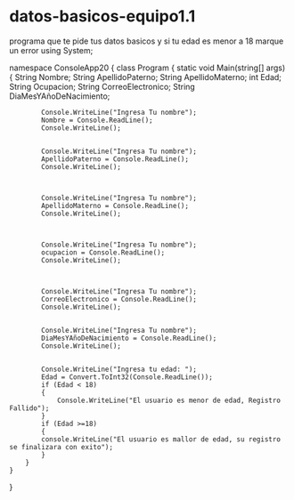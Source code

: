 # datos-basicos-equipo1.1
programa que te pide tus datos basicos y si tu edad es menor a 18 marque un error 
using System;

namespace ConsoleApp20
{
    class Program
    {
        static void Main(string[] args)
        {
            String Nombre;
            String ApellidoPaterno;
            String ApellidoMaterno;
            int Edad;
            String Ocupacion;
            String CorreoElectronico;
            String DiaMesYAñoDeNacimiento;

            Console.WriteLine("Ingresa Tu nombre");
            Nombre = Console.ReadLine();
            Console.WriteLine();
            
            
            Console.WriteLine("Ingresa Tu nombre");
            ApellidoPaterno = Console.ReadLine();
            Console.WriteLine();
            
            
            
            Console.WriteLine("Ingresa Tu nombre");
            ApellidoMaterno = Console.ReadLine();
            Console.WriteLine();
            
            
            
            Console.WriteLine("Ingresa Tu nombre");
            ocupacion = Console.ReadLine();
            Console.WriteLine();
            
            
            
            Console.WriteLine("Ingresa Tu nombre");
            CorreoElectronico = Console.ReadLine();
            Console.WriteLine();
            
            
            Console.WriteLine("Ingresa Tu nombre");
            DiaMesYAñoDeNacimiento = Console.ReadLine();
            Console.WriteLine();


            Console.WriteLine("Ingresa tu edad: ");
            Edad = Convert.ToInt32(Console.ReadLine());
            if (Edad < 18)
            {
                Console.WriteLine("El usuario es menor de edad, Registro Fallido");
            }
            if (Edad >=18)
            {
            console.WriteLine("El usuario es mallor de edad, su registro se finalizara con exito");
            }
        }
    }
}
